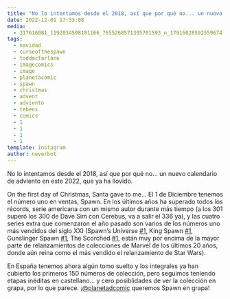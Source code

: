 ```yaml
---
title: "No lo intentamos desde el 2018, así que por qué no... un nuevo calendario de adviento en este 2022, que ya ha llovido"
date: 2022-12-01 17:33:08
media: 
  - 317616081_1192034598101166_7655268571305701593_n_17916028592559674.jpg
tags: 
  - navidad
  - curseofthespawn
  - toddmcfarlane
  - imagecomics
  - image
  - planetacomic
  - spawn
  - christmas
  - advent
  - adviento
  - tebeos
  - comics
  - 1
  - 1
  - 1
  - 1
template: instagram
author: neverbot
---
```


No lo intentamos desde el 2018, así que por qué no... un nuevo calendario de adviento en este 2022, que ya ha llovido.

On the first day of Christmas, Santa gave to me... El 1 de Diciembre tenemos el número uno en ventas, Spawn. En los últimos años ha superado todos los récords, serie americana con un mismo autor durante más tiempo (a los 301 superó los 300 de Dave Sim con Cerebus, va a salir el 336 ya), y las cuatro series extra que comenzaron el año pasado son varios de los números uno más vendidos del siglo XXI (Spawn’s Universe [#1](/tags/1), King Spawn [#1](/tags/1), Gunslinger Spawn [#1](/tags/1), The Scorched [#1](/tags/1), están muy por encima de la mayor parte de relanzamientos de colecciones de Marvel de los últimos 20 años, donde aún reina como el más vendido el relanzamiento de Star Wars).

En España tenemos ahora algún tomo suelto y los integrales ya han cubierto los primeros 150 números de colección, pero seguimos teniendo etapas inéditas en castellano... y cero posiblidades de ver la colección en grapa, por lo que parece. ¡[@planetadcomic](https://instagram.com/planetadcomic) queremos Spawn en grapa!


